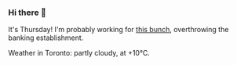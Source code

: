 ### Hi there :wave:

It's Thursday! I'm probably working for [this bunch](https://github.com/kohofinancial), overthrowing the banking establishment.

Weather in Toronto: partly cloudy, at +10°C.
